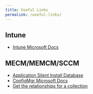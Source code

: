 ```yaml
---
title: Useful Links
permalink: /useful-links/
---
```

## Intune

- [Intune Microsoft Docs](https://docs.microsoft.com/en-us/mem/intune/)

## MECM/MEMCM/SCCM

- [Application Silent Install Database](https://silentinstallhq.com/silent-install-knowledge-base/)
- [ConfigMgr Microsoft Docs](https://docs.microsoft.com/en-us/mem/configmgr/)
- [Get the relationships for a collection](https://jordantheitguy.com/2017/10/01/sccm-collection-relationships/)
